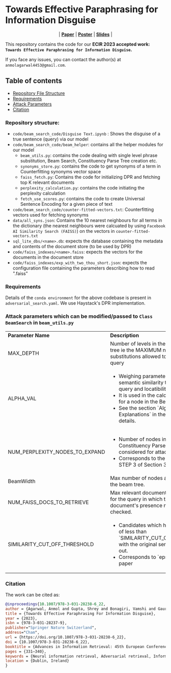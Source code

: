 # Towards Effective Paraphrasing for Information Disguise
<p align="center">
| <a href="https://link.springer.com/chapter/10.1007/978-3-031-28238-6_22"><b>Paper</b></a> | <a href="https://cdn.iiit.ac.in/cdn/precog.iiit.ac.in/pubs/ecir_Poster.pdf"><b>Poster</b></a> | <a href="https://cdn.iiit.ac.in/cdn/precog.iiit.ac.in/pubs/PPT_ECIR_Anmol_Shrey.pdf"><b>Slides</b></a> |

</p>

This repository contains the code for our **ECIR 2023 accepted work: `Towards Effective Paraphrasing for Information Disguise`.**

If you face any issues, you can contact the author(s) at `anmolagarwal4453@gmail.com`. 

## Table of contents

- [Repository File Structure](#repository-structure)
- [Requirements](#requirements)
- [Attack Parameters](#attack-parameters-which-can-be-modifiedpassed-to-class-beamsearch-in-beam_utilspy)
- [Citation](#citation)

### Repository structure:
* `code/beam_search_code/Disguise Text.ipynb` : Shows the disguise of a true sentence (query) via our model
* `code/beam_search_code/beam_helper`: contains all the helper modules for our model
    * `beam_utils.py`: contains the code dealing with single level phrase substitution, Beam Search, Constituency Parse Tree creation etc.
    * `synonyms_store.py`: contains the code to get synonyms of a term in Counterfitting synonyms vector space
    * `faiss_fetch.py`: Contains the code for initializing DPR and fetching top K relevant documents
    * `perplexity_calculation.py`: contains the code initiating the perplexity calculation
    * `fetch_use_scores.py`: contains the code to create Universal Sentence Encoding for a given piece of text
* `code/beam_search_code/counter-fitted-vectors.txt`: Counterfitting vectors used for fetching synonyms
* `data/all_syns.json`: Contains the 10 nearest neighbours for all terms in the dictionary (the nearest neighbours were calcuated by using `Facebook AI Similarity Search (FAISS)`) on the vectors in `counter-fitted-vectors.txt`
* `sql_lite_dbs/<name>.db`: expects the database containing the metadata and contents of the document store (to be used by DPR)
* `code/faiss_indexes/<name>.faiss`: expects the vectors for the documents in the document store
* `code/faiss_indexes/exp_with_two_thou_short.json`: expects the configuration file containing the parameters describing how to read "<name>.faiss" 

### Requirements
Details of the `conda environment` for the above codebase is present in `adversarial_search.yaml`. 
We use Haystack's DPR implementation.

### Attack parameters which can be modified/passed to `Class BeamSearch` in `beam_utils.py`    



<table>
  <tr>
   <td><strong>Parameter Name</strong>
   </td>
   <td><strong>Description</strong>
   </td>
  </tr>
  <tr>
   <td>MAX_DEPTH
   </td>
   <td>Number of levels in the beam search tree ie the MAXIMUM number of phrase substitutions allowed to be made in the query
   </td>
  </tr>
  <tr>
   <td>ALPHA_VAL
   </td>
   <td>
<ul>

<li>Weighing parameter (to weight semantic similarity to the original query and locatibility differently). 

<li>It is used in the calculation of score for a node in the BeamSearchTree. 

<li>See the section `Algorithm Explanations` in the paper for the details.
</li>
</ul>
   </td>
  </tr>
  <tr>
   <td>NUM_PERPLEXITY_NODES_TO_EXPAND
   </td>
   <td>
<ul>

<li> Number of nodes in the Constituency Parse Tree to be considered for attacking.

<li>Corresponds to the parameter "P"  in STEP 3 of Section 3.1  of the paper.
</li>
</ul>
   </td>
  </tr>
  <tr>
   <td>BeamWidth
   </td>
   <td>Max number of nodes at each level of the beam tree.
   </td>
  </tr>
  <tr>
   <td>NUM_FAISS_DOCS_TO_RETRIEVE
   </td>
   <td>Max relevant documents to be fetched for the query in which the source document's presence needs to be checked.
   </td>
  </tr>
  <tr>
   <td>SIMILARITY_CUT_OFF_THRESHOLD
   </td>
   <td>
<ul>

<li>Candidates which have a similarity of less than  `SIMILARITY_CUT_OFF_THRESHOLD` with the original sentence are filtered out.

<li>Corresponds to `epsilon` in the paper
</li>
</ul>
   </td>
  </tr>
</table>

### Citation
The work can be cited as:

```bibtex
@inproceedings{10.1007/978-3-031-28238-6_22,
author = {Agarwal, Anmol and Gupta, Shrey and Bonagiri, Vamshi and Gaur, Manas and Reagle, Joseph and Kumaraguru, Ponnurangam},
title = {Towards Effective Paraphrasing For Information Disguise},
year = {2023},
isbn = {978-3-031-28237-9},
publisher="Springer Nature Switzerland",
address="Cham",
url = {https://doi.org/10.1007/978-3-031-28238-6_22},
doi = {10.1007/978-3-031-28238-6_22},
booktitle = {Advances in Information Retrieval: 45th European Conference on Information Retrieval, ECIR 2023, Dublin, Ireland, April 2–6, 2023, Proceedings, Part II},
pages = {331–340},
keywords = {Neural information retrieval, Adversarial retrieval, Information disguise, Paraphrasing, Computational ethics},
location = {Dublin, Ireland}
}
```
